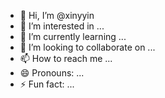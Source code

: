 - 👋 Hi, I’m @xinyyin
- 👀 I’m interested in ...
- 🌱 I’m currently learning ...
- 💞️ I’m looking to collaborate on ...
- 📫 How to reach me ...
- 😄 Pronouns: ...
- ⚡ Fun fact: ...

<!---
xinyyin/xinyyin is a ✨ special ✨ repository because its `README.md` (this file) appears on your GitHub profile.
You can click the Preview link to take a look at your changes.
--->
